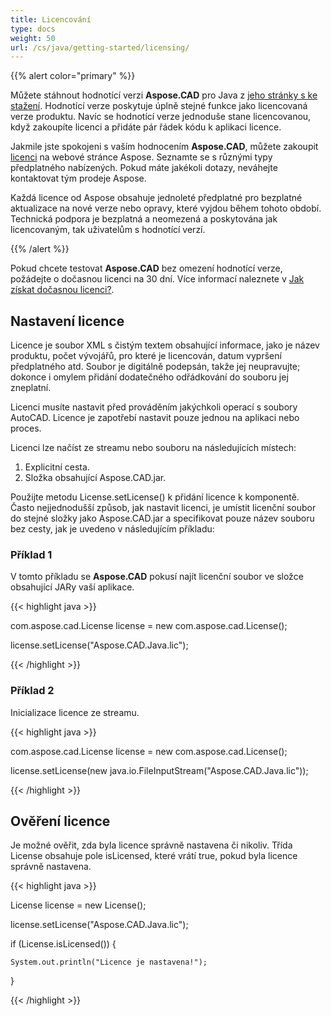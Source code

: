 ```yaml
---
title: Licencování
type: docs
weight: 50
url: /cs/java/getting-started/licensing/
---
```


{{% alert color="primary" %}}

Můžete stáhnout hodnotící verzi **Aspose.CAD** pro Java z [jeho stránky s ke stažení](https://releases.aspose.com/java/repo/com/aspose/aspose-cad/). Hodnotící verze poskytuje úplně stejné funkce jako licencovaná verze produktu. Navíc se hodnotící verze jednoduše stane licencovanou, když zakoupíte licenci a přidáte pár řádek kódu k aplikaci licence.

Jakmile jste spokojeni s vaším hodnocením **Aspose.CAD**, můžete zakoupit [licenci](https://purchase.aspose.com/buy) na webové stránce Aspose. Seznamte se s různými typy předplatného nabízených. Pokud máte jakékoli dotazy, neváhejte kontaktovat tým prodeje Aspose.

Každá licence od Aspose obsahuje jednoleté předplatné pro bezplatné aktualizace na nové verze nebo opravy, které vyjdou během tohoto období. Technická podpora je bezplatná a neomezená a poskytována jak licencovaným, tak uživatelům s hodnotící verzí.

{{% /alert %}}

Pokud chcete testovat **Aspose.CAD** bez omezení hodnotící verze, požádejte o dočasnou licenci na 30 dní. Více informací naleznete v [Jak získat dočasnou licenci?](https://purchase.aspose.com/temporary-license).

## **Nastavení licence**

Licence je soubor XML s čistým textem obsahující informace, jako je název produktu, počet vývojářů, pro které je licencován, datum vypršení předplatného atd. Soubor je digitálně podepsán, takže jej neupravujte; dokonce i omylem přidání dodatečného odřádkování do souboru jej zneplatní.

Licenci musíte nastavit před prováděním jakýchkoli operací s soubory AutoCAD. Licence je zapotřebí nastavit pouze jednou na aplikaci nebo proces.

Licenci lze načíst ze streamu nebo souboru na následujících místech:

1. Explicitní cesta.
1. Složka obsahující Aspose.CAD.jar.

Použijte metodu License.setLicense() k přidání licence k komponentě. Často nejjednodušší způsob, jak nastavit licenci, je umístit licenční soubor do stejné složky jako Aspose.CAD.jar a specifikovat pouze název souboru bez cesty, jak je uvedeno v následujícím příkladu:

### **Příklad 1**

V tomto příkladu se **Aspose.CAD** pokusí najít licenční soubor ve složce obsahující JARy vaší aplikace.

{{< highlight java >}}

com.aspose.cad.License license = new com.aspose.cad.License();

license.setLicense("Aspose.CAD.Java.lic");

{{< /highlight >}}

### **Příklad 2**

Inicializace licence ze streamu.

{{< highlight java >}}

com.aspose.cad.License license = new com.aspose.cad.License();

license.setLicense(new java.io.FileInputStream("Aspose.CAD.Java.lic"));

{{< /highlight >}}

## **Ověření licence**

Je možné ověřit, zda byla licence správně nastavena či nikoliv. Třída License obsahuje pole isLicensed, které vrátí true, pokud byla licence správně nastavena.

{{< highlight java >}}

License license = new License();

license.setLicense("Aspose.CAD.Java.lic");

if (License.isLicensed()) {

    System.out.println("Licence je nastavena!");

}

{{< /highlight >}}
